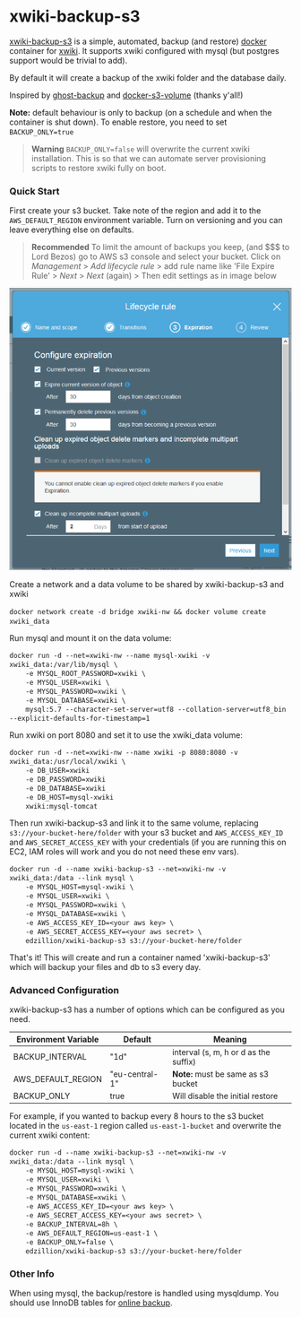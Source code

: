 # xwiki-backup-s3

[xwiki-backup-s3] is a simple, automated, backup (and restore) [docker] container for [xwiki]. It supports xwiki configured with mysql (but postgres support would be trivial to add). 

By default it will create a backup of the xwiki folder and the database daily.

Inspired by [ghost-backup] and [docker-s3-volume] (thanks y'all!)

**Note:** default behaviour is only to backup (on a schedule and when the container is shut down). To enable restore, you need to set `BACKUP_ONLY=true`

> **Warning** `BACKUP_ONLY=false` will overwrite the current xwiki installation. This is so that we can automate server provisioning scripts to restore xwiki fully on boot.

### Quick Start

First create your s3 bucket. Take note of the region and add it to the `AWS_DEFAULT_REGION` environment variable. Turn on versioning and you can leave everything else on defaults.

> **Recommended** To limit the amount of backups you keep, (and $$$ to Lord Bezos) go to AWS s3 console and select your bucket. Click on _Management_ > _Add lifecycle rule_ > add rule name like 'File Expire Rule' > _Next_ > _Next_ (again) > Then edit settings as in image below

![add bucket lifecycle rule](https://raw.githubusercontent.com/edzillion/xwiki-backup-s3/master/readme_screenshot_1.png)

Create a network and a data volume to be shared by xwiki-backup-s3 and xwiki

`docker network create -d bridge xwiki-nw && docker volume create xwiki_data`

Run mysql and mount it on the data volume:

````
docker run -d --net=xwiki-nw --name mysql-xwiki -v xwiki_data:/var/lib/mysql \
    -e MYSQL_ROOT_PASSWORD=xwiki \ 
    -e MYSQL_USER=xwiki \
    -e MYSQL_PASSWORD=xwiki \ 
    -e MYSQL_DATABASE=xwiki \
    mysql:5.7 --character-set-server=utf8 --collation-server=utf8_bin --explicit-defaults-for-timestamp=1
````

Run xwiki on port 8080 and set it to use the xwiki_data volume:

````
docker run -d --net=xwiki-nw --name xwiki -p 8080:8080 -v xwiki_data:/usr/local/xwiki \
    -e DB_USER=xwiki 
    -e DB_PASSWORD=xwiki 
    -e DB_DATABASE=xwiki 
    -e DB_HOST=mysql-xwiki 
    xwiki:mysql-tomcat
````

Then run xwiki-backup-s3 and link it to the same volume, replacing `s3://your-bucket-here/folder` with your s3 bucket and `AWS_ACCESS_KEY_ID` and `AWS_SECRET_ACCESS_KEY` with your credentials (if you are running this on EC2, IAM roles will work and you do not need these env vars). 

````
docker run -d --name xwiki-backup-s3 --net=xwiki-nw -v xwiki_data:/data --link mysql \
    -e MYSQL_HOST=mysql-xwiki \
    -e MYSQL_USER=xwiki \
    -e MYSQL_PASSWORD=xwiki \
    -e MYSQL_DATABASE=xwiki \
    -e AWS_ACCESS_KEY_ID=<your aws key> \
    -e AWS_SECRET_ACCESS_KEY=<your aws secret> \
    edzillion/xwiki-backup-s3 s3://your-bucket-here/folder
````

That's it! This will create and run a container named 'xwiki-backup-s3' which will backup your files and db to s3 every day.

### Advanced Configuration
xwiki-backup-s3 has a number of options which can be configured as you need. 

| Environment Variable  | Default       | Meaning           |
| --------------------- | ------------- | ----------------- | 
| BACKUP_INTERVAL       | "1d"   | interval (s, m, h or d as the suffix)|
| AWS_DEFAULT_REGION       | "eu-central-1"    | **Note:** must be same as s3 bucket|
| BACKUP_ONLY  | true            | Will disable the initial restore|

For example, if you wanted to backup every 8 hours to the s3 bucket located in the `us-east-1` region called `us-east-1-bucket` and overwrite the current xwiki content:

````
docker run -d --name xwiki-backup-s3 --net=xwiki-nw -v xwiki_data:/data --link mysql \
    -e MYSQL_HOST=mysql-xwiki \
    -e MYSQL_USER=xwiki \
    -e MYSQL_PASSWORD=xwiki \
    -e MYSQL_DATABASE=xwiki \
    -e AWS_ACCESS_KEY_ID=<your aws key> \
    -e AWS_SECRET_ACCESS_KEY=<your aws secret> \
    -e BACKUP_INTERVAL=8h \
    -e AWS_DEFAULT_REGION=us-east-1 \
    -e BACKUP_ONLY=false \
    edzillion/xwiki-backup-s3 s3://your-bucket-here/folder
````

### Other Info

When using mysql, the backup/restore is handled using mysqldump. You should use InnoDB tables for [online backup].

 [xwiki-backup-s3]: https://github.com/edzillion/xwiki-backup-s3
 [docker]: https://www.docker.com/
 [xwiki]: https://xwiki.org/
 [ghost-backup]: https://github.com/bennetimo/ghost-backup
 [docker-s3-volume]: https://github.com/elementar/docker-s3-volume
 [online backup]: https://dev.mysql.com/doc/refman/5.5/en/mysqldump.html